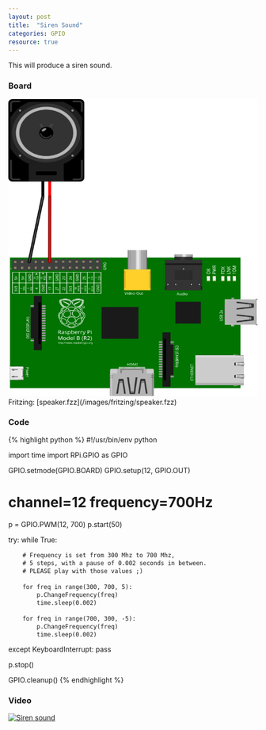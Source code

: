 ```yaml
---
layout: post
title:  "Siren Sound"
categories: GPIO
resource: true
---
```


This will produce a siren sound.

### Board

<img src="/images/speaker_Steckplatine.svg" width="800" height="600" alt="bread board" />
Fritzing: [speaker.fzz](/images/fritzing/speaker.fzz)

### Code

{% highlight python %}
#!/usr/bin/env python

import time
import RPi.GPIO as GPIO

GPIO.setmode(GPIO.BOARD)
GPIO.setup(12, GPIO.OUT)

# channel=12 frequency=700Hz
p = GPIO.PWM(12, 700)
p.start(50)

try:
    while True:

		# Frequency is set from 300 Mhz to 700 Mhz,
		# 5 steps, with a pause of 0.002 seconds in between.
		# PLEASE play with those values ;)

        for freq in range(300, 700, 5):
            p.ChangeFrequency(freq)
            time.sleep(0.002)

        for freq in range(700, 300, -5):
            p.ChangeFrequency(freq)
            time.sleep(0.002)

except KeyboardInterrupt:
    pass

p.stop()

GPIO.cleanup()
{% endhighlight %}

### Video

[![Siren sound](http://img.youtube.com/vi/jep-qCn5bCE/0.jpg)](http://www.youtube.com/watch?v=jep-qCn5bCE)


